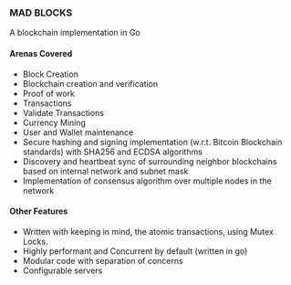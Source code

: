 ### MAD BLOCKS

A blockchain implementation in Go

#### Arenas Covered

- Block Creation
- Blockchain creation and verification
- Proof of work
- Transactions
- Validate Transactions
- Currency Mining
- User and Wallet maintenance
- Secure hashing and signing implementation (w.r.t. Bitcoin Blockchain standards) with SHA256 and ECDSA algorithms
- Discovery and heartbeat sync of surrounding neighbor blockchains based on internal network and subnet mask
- Implementation of consensus algorithm over multiple nodes in the network

#### Other Features

- Written with keeping in mind, the atomic transactions, using Mutex Locks.
- Highly performant and Concurrent by default (written in go)
- Modular code with separation of concerns
- Configurable servers
